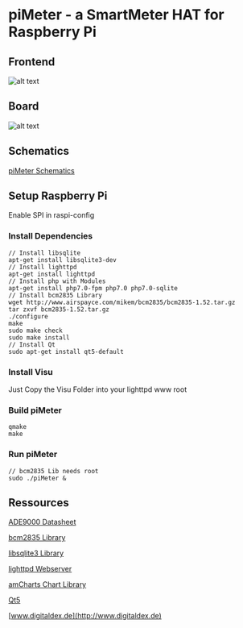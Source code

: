 # piMeter - a SmartMeter HAT for Raspberry Pi

## Frontend
![alt text](http://www.digitaldex.de/wp-content/uploads/2017/12/Dashboard-2018-01-16-18-13-28.png "Visu Screenshot")

## Board
![alt text](http://www.digitaldex.de/wp-content/uploads/2017/12/Board.png "Eagle Board Screenshot")

## Schematics
[piMeter Schematics](http://www.digitaldex.de/wp-content/uploads/2017/12/Schematics.pdf)

## Setup Raspberry Pi

Enable SPI in raspi-config

### Install Dependencies
```
// Install libsqlite
apt-get install libsqlite3-dev
// Install lighttpd
apt-get install lighttpd
// Install php with Modules
apt-get install php7.0-fpm php7.0 php7.0-sqlite
// Install bcm2835 Library
wget http://www.airspayce.com/mikem/bcm2835/bcm2835-1.52.tar.gz
tar zxvf bcm2835-1.52.tar.gz
./configure
make
sudo make check
sudo make install
// Install Qt
sudo apt-get install qt5-default
```
### Install Visu
Just Copy the Visu Folder into your lighttpd www root

### Build piMeter
```
qmake
make
```

### Run piMeter
```
// bcm2835 Lib needs root
sudo ./piMeter &
```

## Ressources

[ADE9000 Datasheet](http://www.analog.com/media/en/technical-documentation/data-sheets/ADE9000.pdf)

[bcm2835 Library](http://www.airspayce.com/mikem/bcm2835/)

[libsqlite3 Library](https://github.com/LuaDist/libsqlite3)

[lighttpd Webserver](https://www.lighttpd.net)

[amCharts Chart Library](https://www.amcharts.com)

[Qt5](https://www1.qt.io/developers/)

[www.digitaldex.de](http://www.digitaldex.de)
